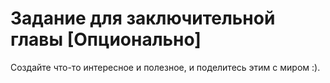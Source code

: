 Задание для заключительной главы [Опционально]
==============================================

Создайте что-то интересное и полезное, и поделитесь этим с миром :).

